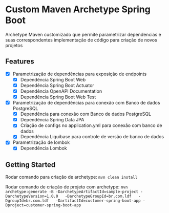 # Custom Maven Archetype Spring Boot 
Archetype Maven customizado que permite parametrizar dependencias e suas correspondentes implementação de código para criação de novos projetos

## Features

- [x] Parametrização de dependências para exposição de endpoints
    - [x] Dependência Spring Boot Web
    - [x] Dependência Spring Boot Actuator
    - [x] Dependência OpenAPI Documentation
    - [x] Dependência Spring Boot Web Test
- [x] Parametrização de dependências para conexão com Banco de dados PostgreSQL
    - [x] Dependência para conexão com Banco de dados PostgreSQL
    - [x] Dependência Spring Data JPA
    - [x] Criação de configs no application.yml para conexão com banco de dados
    - [x] Dependência Liquibase para controle de versão de banco de dados
- [x] Parametrização de lombok
  - [x] Dependência Lombok

## Getting Started

Rodar comando para criação de archetype: `mvn clean install`

Rodar comando de criação de projeto com archetype: `mvn archetype:generate -B -DarchetypeArtifactId=sample-project -DarchetypeVersion=1.0.0   -DarchetypeGroupId=br.com.ldf   -DgroupId=br.com.ldf   -DartifactId=customer-spring-boot-app -Dproject=customer-spring-boot-app
`


